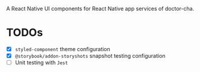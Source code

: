 A React Native UI components for React Native app services of doctor-cha.

# TODOs

- [x] `styled-component` theme configuration
- [x] `@storybook/addon-storyshots` snapshot testing configuration
- [ ] Unit testing with `Jest`
